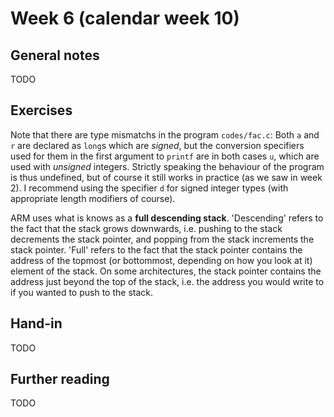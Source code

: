 # Week 6 (calendar week 10)

## General notes

TODO

## Exercises

Note that there are type mismatchs in the program `codes/fac.c`: Both `a` and `r` are declared as `long`s which are *signed*, but the conversion specifiers used for them in the first argument to `printf` are in both cases `u`, which are used with *unsigned* integers. Strictly speaking the behaviour of the program is thus undefined, but of course it still works in practice (as we saw in week 2). I recommend using the specifier `d` for signed integer types (with appropriate length modifiers of course).

ARM uses what is knows as a **full descending stack**. 'Descending' refers to the fact that the stack grows downwards, i.e. pushing to the stack decrements the stack pointer, and popping from the stack increments the stack pointer. 'Full' refers to the fact that the stack pointer contains the address of the topmost (or bottommost, depending on how you look at it) element of the stack. On some architectures, the stack pointer contains the address just beyond the top of the stack, i.e. the address you would write to if you wanted to push to the stack.

## Hand-in

TODO

## Further reading

TODO